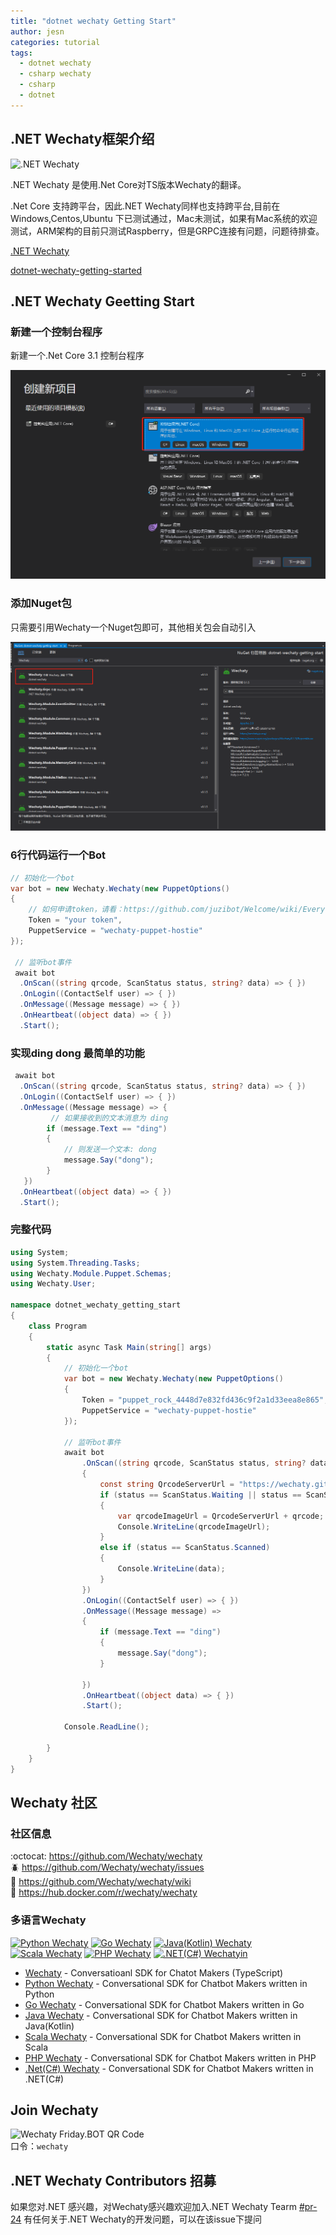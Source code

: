 ```yaml
---
title: "dotnet wechaty Getting Start"
author: jesn
categories: tutorial
tags:
  - dotnet wechaty
  - csharp wechaty
  - csharp
  - dotnet
---
```


## .NET Wechaty框架介绍

![.NET Wechaty](https://raw.githubusercontent.com/wechaty/dotnet-wechaty/master/docs/images/dotnet-wechaty.png)

.NET Wechaty 是使用.Net Core对TS版本Wechaty的翻译。

.Net Core 支持跨平台，因此.NET Wechaty同样也支持跨平台,目前在Windows,Centos,Ubuntu 下已测试通过，Mac未测试，如果有Mac系统的欢迎测试，ARM架构的目前只测试Raspberry，但是GRPC连接有问题，问题待排查。

[.NET Wechaty](https://github.com/wechaty/dotnet-wechaty)

[dotnet-wechaty-getting-started](https://github.com/wechaty/dotnet-wechaty-getting-started)

## .NET Wechaty Geetting Start

### 新建一个控制台程序

新建一个.Net Core 3.1 控制台程序

<img src="/assets/2020/dotnet-wechaty-getting-start/console-project.png"  alt="创建console控制台程序"/>

### 添加Nuget包

只需要引用Wechaty一个Nuget包即可，其他相关包会自动引入

<img src="/assets/2020/dotnet-wechaty-getting-start/add-wechaty-nuget.png"  alt="添加Wechaty Nuget包"/>

### 6行代码运行一个Bot

```csharp
// 初始化一个bot
var bot = new Wechaty.Wechaty(new PuppetOptions()
{
    // 如何申请token，请看：https://github.com/juzibot/Welcome/wiki/Everything-about-Wechaty
    Token = "your token",
    PuppetService = "wechaty-puppet-hostie"
});

 // 监听bot事件
 await bot
  .OnScan((string qrcode, ScanStatus status, string? data) => { })
  .OnLogin((ContactSelf user) => { })
  .OnMessage((Message message) => { })
  .OnHeartbeat((object data) => { })
  .Start();
```

### 实现ding dong 最简单的功能

```csharp
 await bot
  .OnScan((string qrcode, ScanStatus status, string? data) => { })
  .OnLogin((ContactSelf user) => { })
  .OnMessage((Message message) => {
         // 如果接收到的文本消息为 ding
        if (message.Text == "ding")
        {
            // 则发送一个文本: dong
            message.Say("dong");
        }
   })
  .OnHeartbeat((object data) => { })
  .Start();
```

### 完整代码

```csharp
using System;
using System.Threading.Tasks;
using Wechaty.Module.Puppet.Schemas;
using Wechaty.User;

namespace dotnet_wechaty_getting_start
{
    class Program
    {
        static async Task Main(string[] args)
        {
            // 初始化一个bot
            var bot = new Wechaty.Wechaty(new PuppetOptions()
            {
                Token = "puppet_rock_4448d7e832fd436c9f2a1d33eea8e865",
                PuppetService = "wechaty-puppet-hostie"
            });

            // 监听bot事件
            await bot
                .OnScan((string qrcode, ScanStatus status, string? data) =>
                {
                    const string QrcodeServerUrl = "https://wechaty.github.io/qrcode/";
                    if (status == ScanStatus.Waiting || status == ScanStatus.Timeout)
                    {
                        var qrcodeImageUrl = QrcodeServerUrl + qrcode;
                        Console.WriteLine(qrcodeImageUrl);
                    }
                    else if (status == ScanStatus.Scanned)
                    {
                        Console.WriteLine(data);
                    }
                })
                .OnLogin((ContactSelf user) => { })
                .OnMessage((Message message) =>
                {
                    if (message.Text == "ding")
                    {
                        message.Say("dong");
                    }

                })
                .OnHeartbeat((object data) => { })
                .Start();

            Console.ReadLine();

        }
    }
}

```

## Wechaty 社区

### 社区信息

:octocat: <https://github.com/Wechaty/wechaty>  
:beetle: <https://github.com/Wechaty/wechaty/issues>  
:book: <https://github.com/Wechaty/wechaty/wiki>  
:whale: <https://hub.docker.com/r/wechaty/wechaty>  

### 多语言Wechaty

[![Python Wechaty](https://img.shields.io/badge/Wechaty-Python-blue)](https://github.com/wechaty/python-wechaty)
[![Go Wechaty](https://img.shields.io/badge/Wechaty-Go-7de)](https://github.com/wechaty/go-wechaty)
[![Java(Kotlin) Wechaty](https://img.shields.io/badge/Wechaty-Java-f80)](https://github.com/wechaty/java-wechaty)
[![Scala Wechaty](https://img.shields.io/badge/Wechaty-Scala-890)](https://github.com/wechaty/scala-wechaty)
[![PHP Wechaty](https://img.shields.io/badge/Wechaty-PHP-99c)](https://github.com/wechaty/php-wechaty)
[![.NET(C#) Wechatyin](https://img.shields.io/badge/Wechaty-.NET-629)](https://github.com/wechaty/dotnet-wechaty)

- [Wechaty](https://github.com/wechaty/wechaty) - Conversatioanl SDK for Chatot Makers (TypeScript)
- [Python Wechaty](https://github.com/wechaty/python-wechaty) - Conversational SDK for Chatbot Makers written in Python
- [Go Wechaty](https://github.com/wechaty/go-wechaty) - Conversational SDK for Chatbot Makers written in Go
- [Java Wechaty](https://github.com/wechaty/java-wechaty) - Conversational SDK for Chatbot Makers written in Java(Kotlin)
- [Scala Wechaty](https://github.com/wechaty/scala-wechaty) - Conversational SDK for Chatbot Makers written in Scala
- [PHP Wechaty](https://github.com/wechaty/php-wechaty) - Conversational SDK for Chatbot Makers written in PHP
- [.Net(C#) Wechaty](https://github.com/wechaty/dotnet-wechaty) - Conversational SDK for Chatbot Makers written in .NET(C#)

## Join Wechaty

![Wechaty Friday.BOT QR Code](https://wechaty.js.org/img/friday-qrcode.svg)  
口令：`wechaty`

## .NET Wechaty Contributors 招募

如果您对.NET 感兴趣，对Wechaty感兴趣欢迎加入.NET Wechaty Tearm
[#pr-24](https://github.com/wechaty/dotnet-wechaty/issues/24)
有任何关于.NET Wechaty的开发问题，可以在该issue下提问
